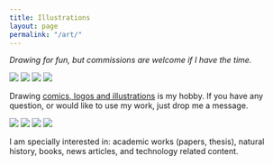 ```yaml
---
title: Illustrations
layout: page
permalink: "/art/"
---
```


_Drawing for fun, but commissions are welcome if I have the time._

<div class="ui small images">
    <img src="/assets//pages/art/alonzo_and_lambda_by_kinow-d5tqvau.png">
    <img src="/assets//pages/art/jean-luc-picard-original-size.jpg">
    <img src="/assets//pages/art/daienny-lima-compare.jpg">
    <img src="/assets//pages/art/stink-bug-smaller.png">
</div>

Drawing <a href="http://kinow.deviantart.com/gallery/">comics, logos and illustrations</a>
is my hobby. If you have any question, or would like to use my work,
just drop me a message.

<div class="ui small images">
    <img src="/assets//pages/art/dog.png">
    <img src="/assets//pages/art/o-corvo.png">
    <img src="/assets//pages/art/southern-royal-albatross.png">
    <img src="/assets//pages/art/terra_celta_s_vocal_elcio_by_kinow-dau42sh.png">
</div>

I am specially interested in: academic works (papers, thesis), natural history, books, news articles,
and technology related content.
